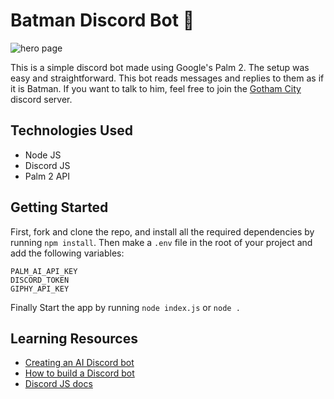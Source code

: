 # Batman Discord Bot 🦇

![hero page](https://github.com/anav5704/ai-discord-bot/blob/main/docs/batman.png)

This is a simple discord bot made using Google's Palm 2. The setup was easy and straightforward. This bot reads messages and replies to them as if it is Batman. If you want to talk to him, feel free to join the [Gotham City](https://discord.gg/K9rMzPudgS) discord server.

## Technologies Used
- Node JS
- Discord JS
- Palm 2 API

## Getting Started

First, fork and clone the repo, and install all the required dependencies by running ```npm install```. Then make a ```.env``` file in the root of your project and add the following variables:

```
PALM_AI_API_KEY
DISCORD_TOKEN
GIPHY_API_KEY
```

Finally Start the app by running ```node index.js``` or ```node .```

## Learning Resources 

- [Creating an AI Discord bot](https://www.youtube.com/watch?v=VxD7Lt1eV2U) 
- [How to build a Discord bot](https://www.youtube.com/watch?v=Oy5HGvrxM4o)
- [Discord JS docs](https://discord.js.org/)

